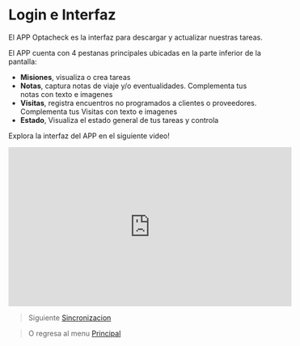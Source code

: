 # Login e Interfaz

El APP Optacheck es la interfaz para descargar y actualizar nuestras tareas. 

El APP cuenta con 4 pestanas principales ubicadas en la parte inferior de la pantalla:

 - **Misiones**, visualiza o crea tareas
 - **Notas**, captura notas de viaje y/o eventualidades. Complementa tus notas con texto e imagenes
 - **Visitas**, registra encuentros no programados a clientes o proveedores. Complementa tus Visitas con texto e imagenes
 - **Estado**, Visualiza el estado general de tus tareas y controla 

Explora la interfaz del APP en el siguiente video! 
<iframe width="560" height="315" src="https://www.youtube.com/embed/ejHbzX6i5tQ" frameborder="0" allow="accelerometer; autoplay; encrypted-media; gyroscope; picture-in-picture" allowfullscreen></iframe>

> Siguiente [Sincronizacion](/v1/app-movil/sync.html)

> O regresa al menu [Principal](/v1/app-movil/index.html)
<!--stackedit_data:
eyJoaXN0b3J5IjpbMjQwMDYzMDM0LDczMDk5ODExNl19
-->
